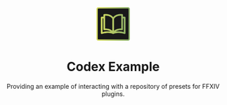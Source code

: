 <div align="center">

<img src="Assets/icon.svg" alt="Codex Icon" width="15%">

# Codex Example

Providing an example of interacting with a repository of presets for FFXIV plugins.

</div>
